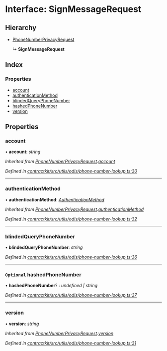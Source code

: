 # Interface: SignMessageRequest

## Hierarchy

* [PhoneNumberPrivacyRequest](_contractkit_src_utils_odis_phone_number_lookup_.phonenumberprivacyrequest.md)

  ↳ **SignMessageRequest**

## Index

### Properties

* [account](_contractkit_src_utils_odis_phone_number_lookup_.signmessagerequest.md#account)
* [authenticationMethod](_contractkit_src_utils_odis_phone_number_lookup_.signmessagerequest.md#authenticationmethod)
* [blindedQueryPhoneNumber](_contractkit_src_utils_odis_phone_number_lookup_.signmessagerequest.md#blindedqueryphonenumber)
* [hashedPhoneNumber](_contractkit_src_utils_odis_phone_number_lookup_.signmessagerequest.md#optional-hashedphonenumber)
* [version](_contractkit_src_utils_odis_phone_number_lookup_.signmessagerequest.md#version)

## Properties

###  account

• **account**: *string*

*Inherited from [PhoneNumberPrivacyRequest](_contractkit_src_utils_odis_phone_number_lookup_.phonenumberprivacyrequest.md).[account](_contractkit_src_utils_odis_phone_number_lookup_.phonenumberprivacyrequest.md#account)*

*Defined in [contractkit/src/utils/odis/phone-number-lookup.ts:30](https://github.com/celo-org/celo-monorepo/blob/master/packages/contractkit/src/utils/odis/phone-number-lookup.ts#L30)*

___

###  authenticationMethod

• **authenticationMethod**: *[AuthenticationMethod](../enums/_contractkit_src_utils_odis_phone_number_lookup_.authenticationmethod.md)*

*Inherited from [PhoneNumberPrivacyRequest](_contractkit_src_utils_odis_phone_number_lookup_.phonenumberprivacyrequest.md).[authenticationMethod](_contractkit_src_utils_odis_phone_number_lookup_.phonenumberprivacyrequest.md#authenticationmethod)*

*Defined in [contractkit/src/utils/odis/phone-number-lookup.ts:32](https://github.com/celo-org/celo-monorepo/blob/master/packages/contractkit/src/utils/odis/phone-number-lookup.ts#L32)*

___

###  blindedQueryPhoneNumber

• **blindedQueryPhoneNumber**: *string*

*Defined in [contractkit/src/utils/odis/phone-number-lookup.ts:36](https://github.com/celo-org/celo-monorepo/blob/master/packages/contractkit/src/utils/odis/phone-number-lookup.ts#L36)*

___

### `Optional` hashedPhoneNumber

• **hashedPhoneNumber**? : *undefined | string*

*Defined in [contractkit/src/utils/odis/phone-number-lookup.ts:37](https://github.com/celo-org/celo-monorepo/blob/master/packages/contractkit/src/utils/odis/phone-number-lookup.ts#L37)*

___

###  version

• **version**: *string*

*Inherited from [PhoneNumberPrivacyRequest](_contractkit_src_utils_odis_phone_number_lookup_.phonenumberprivacyrequest.md).[version](_contractkit_src_utils_odis_phone_number_lookup_.phonenumberprivacyrequest.md#version)*

*Defined in [contractkit/src/utils/odis/phone-number-lookup.ts:31](https://github.com/celo-org/celo-monorepo/blob/master/packages/contractkit/src/utils/odis/phone-number-lookup.ts#L31)*
